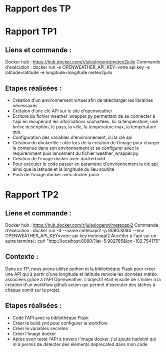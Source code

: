 # Rapport des TP

# Rapport TP1

## Liens et commande : 

Docker hub : https://hub.docker.com/r/juleslogerot/meteo2julio
Commande d'exécution : docker run -e OPENWEATHER_API_KEY=votre api key -e latitude=latitude -e longitude=longitude meteo2julio

## Etapes réalisées :

- Création d'un environnement virtuel afin de télécharger les librairies nécessaires 
- Crétaion d'une clé API sur le site d'openweather
- Ecriture du fichier weather_wrapper.py permettant de se connecter à l'api en récupérant les informations souhaitées. Ici la température, une brève description, le pays, la ville, la température max, la température min.
- Configuration des variables d'environnement, ici la clé api
- Création du dockerfile : utile lors de la création de l'image pour charger le contenue dans son environnement et se configurer avec le requiremment puis lancement du fichier weather_wrapper.py.
- Création de l'image docker avec dockerbuild
- Pour exécuter le code passer en paramètre d'environnement la clé api, ainsi que la latitude et la longitude du lieu souhité
- Push de l'image docker avec docker push


# Rapport TP2

## Liens et commande : 

Docker hub : https://hub.docker.com/r/juleslogerot/meteoapi2
Commande d'exécution : docker run -d --name meteoapi2 -p 8080:8080 --env OPENWEATHER_API_KEY=votre api key meteoapi2
Accéder à l'api sur un autre terminal : curl "http://localhost:8080/?lat=5.902785&lon=102.754175"

## Contexte : 

Dans ce TP, nous avons utilisé python et la bibliothèque Flask pour créer une API qui à partir d'une longitude et latitude renvoie les données météo associées grâce à l'API Openweather. L'objectif était ensuite de s'initier à la création d'un workflow github action qui permet d'executer des tâches à chaque comit sur le projet.

## Etapes réalisées : 

- Codé l'API avec la bibliothèque Flask
- Créer le build.yml pour configurer le workflow
- Créer le variables secretes
- Créer l'image docker
- Après avoir testé l'API à travers l'image docker, j'ai ajouté hadolint qui m'a permis de détécter des éléments deprecated dans mon code

